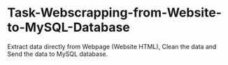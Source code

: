 # Task-Webscrapping-from-Website-to-MySQL-Database
Extract data directly from Webpage (Website HTML), Clean the data and Send the data to MySQL database.
